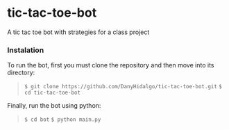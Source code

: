 # tic-tac-toe-bot

A tic tac toe bot with strategies for a class project

### Instalation 

To run the bot, first you must clone the repository and then move into its directory:
> `$ git clone https://github.com/DanyHidalgo/tic-tac-toe-bot.git`
> `$ cd tic-tac-toe-bot`

Finally, run the bot using python:
> `$ cd bot`
> `$ python main.py`
